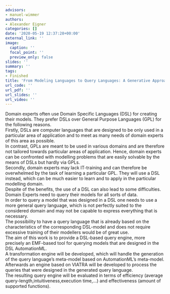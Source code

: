 ```yaml
---
advisors:
- manuel-wimmer
authors:
- Alexander Eigner
categories: []
date: '2020-05-19 12:37:28+00:00'
external_link: ''
image:
  caption: ''
  focal_point: ''
  preview_only: false
slides: ''
summary: ''
tags:
- Finished
title: 'From Modeling Languages to Query Languages: A Generative Approach'
url_code: ''
url_pdf: ''
url_slides: ''
url_video: ''
---
```


Domain experts often use Domain Specific Languages (DSL) for creating their models. They prefer DSLs over General Purpose Languages (GPL) for the following reasons.  
 Firstly, DSLs are computer languages that are designed to be only used in a particular area of application and to meet as many needs of domain experts of this area as possible.  
 In contrast, GPLs are meant to be used in various domains and are therefore not tailored towards particular areas of application. Hence, domain experts can be confronted with modelling problems that are easily solvable by the means of DSLs but hardly via GPLs.  
 Secondly, domain experts may lack IT-training and can therefore be overwhelmed by the task of learning a particular GPL. They will use a DSL instead, which can be much easier to learn and to apply in the particular modelling domain.  
 Despite of the benefits, the use of a DSL can also lead to some difficulties. Domain Experts need to query their models for all sorts of data.  
 In order to query a model that was designed in a DSL one needs to use a more general query language, which is not perfectly suited to the considered domain and may not be capable to express everything that is necessary.  
 The possibility to have a query language that is already based on the characteristics of the corresponding DSL-model and does not require excessive training of their modellers would be of great use.  
 The aim of this work is to provide a DSL-based query engine, more precisely an EMF-based tool for querying models that are designed in the DSL AutomationML.  
 A transformation engine will be developed, which will handle the generation of the query language’s meta-model based on AutomationML’s meta-model.  
 Afterwards an engine based on VIATRA will be developed to process the queries that were designed in the generated query language.  
 The resulting query engine will be evaluated in terms of efficiency (average query-length,intuitiveness,execution time,…) and effectiveness (amount of supported functions).